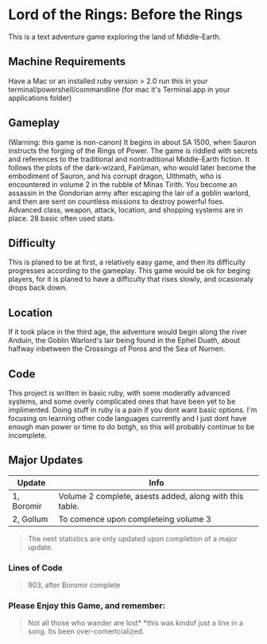 # Lord of the Rings: Before the Rings

This is a text adventure game exploring the land of Middle-Earth. 

## Machine Requirements
Have a Mac or an installed ruby version > 2.0
run this in your terminal/powershell/commandline (for mac it's Terminal.app in your applications folder)

## Gameplay
(Warning: this game is non-canon) It begins in about SA 1500, when Sauron instructs the forging of the Rings of Power. The game is riddled with secrets and references to the traditional and nontraditional Middle-Earth fiction. It follows the plots of the dark-wizard, Fairûman, who would later become the embodiment of Sauron, and his corrupt dragon,  Ulthmath, who is encountered in volume 2 in the rubble of Minas Tirith. You become an assassin in the Gondorian army after escaping the lair of a goblin warlord, and then are sent on countless missions to destroy powerful foes. Advanced class, weapon, attack, location, and shopping systems are in place. 28 basic often used stats.

## Difficulty
This is planed to be at first, a relatively easy game, and then its difficulty progresses according to the gameplay. This game would be ok for beging players, for it is planed to have a difficulty that rises slowly, and ocasionaly drops back down.

## Location
If it took place in the third age, the adventure would begin along the river Anduin, the Goblin Warlord's lair being found in the Ephel Duath, about halfway inbetween the Crossings of Poros and the Sea of Nurnen.


## Code
This project is written in basic ruby, with some moderatly advanced systems, and some overly complicated ones that have been yet to be implimented. Doing stuff in ruby is a pain if you dont want basic options.
I'm focusing on learning other code languages currently and I just dont have enough man power or time to do botgh, so this will probably continue to be incomplete.

## Major Updates

| Update | Info |
| ------------- | ------------- |
| 1, Boromir | Volume 2 complete, asests added, along with this table. |
| 2, Gollum | To comence upon completeing volume 3 |

>The next statistics are only updated upon completion of a major update.
### Lines of Code
>903, after Boromir complete

### Please Enjoy this Game, and remember:
>Not all those who wander are lost*
 *this was kindof just a line in a song. Its been over-comertcialized.



